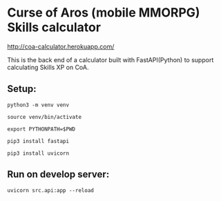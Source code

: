 # Curse of Aros (mobile MMORPG) Skills calculator
http://coa-calculator.herokuapp.com/


This is the back end of a calculator built with FastAPI(Python) to support calculating Skills XP on CoA.


## Setup:
```
python3 -m venv venv

source venv/bin/activate

export PYTHONPATH=$PWD

pip3 install fastapi

pip3 install uvicorn
```

## Run on develop server:
`uvicorn src.api:app --reload`
